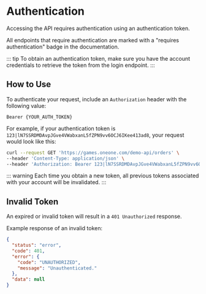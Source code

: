 # Authentication

Accessing the API requires authentication using an authentication token.

All endpoints that require authentication are marked with a "requires authentication" badge in the documentation.

::: tip
To obtain an authentication token, make sure you have the account credentials to retrieve the token from the login endpoint.
:::

## How to Use

To authenticate your request, include an `Authorization` header with the following value:

```plaintext
Bearer {YOUR_AUTH_TOKEN}
```

For example, if your authentication token is `123|lN7SSRDMDAvpJGve4VWabxanL5fZPN9vv6OCJ6IKee413ad8`, your request would look like this:

```bash
curl --request GET 'https://games.oneone.com/demo-api/orders' \
--header 'Content-Type: application/json' \
--header 'Authorization: Bearer 123|lN7SSRDMDAvpJGve4VWabxanL5fZPN9vv6OCJ6IKee413ad8' \
```

::: warning
Each time you obtain a new token, all previous tokens associated with your account will be invalidated.
:::

## Invalid Token

An expired or invalid token will result in a `401 Unauthorized` response.

Example response of an invalid token:

```json
{
  "status": "error",
  "code": 401,
  "error": {
    "code": "UNAUTHORIZED",
    "message": "Unauthenticated."
  },
  "data": null
}
```
